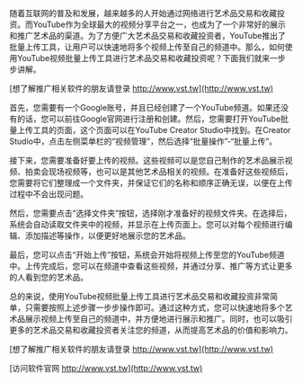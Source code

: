 随着互联网的普及和发展，越来越多的人开始通过网络进行艺术品交易和收藏投资。而YouTube作为全球最大的视频分享平台之一，也成为了一个非常好的展示和推广艺术品的渠道。为了方便广大艺术品交易和收藏投资者，YouTube推出了批量上传工具，让用户可以快速地将多个视频上传至自己的频道中。那么，如何使用YouTube视频批量上传工具进行艺术品交易和收藏投资呢？下面我们就来一步步讲解。

[想了解推广相关软件的朋友请登录 http://www.vst.tw](http://www.vst.tw)

首先，您需要有一个Google账号，并且已经创建了一个YouTube频道。如果还没有的话，您可以前往Google官网进行注册和创建。然后，您需要打开YouTube批量上传工具的页面，这个页面可以在YouTube Creator Studio中找到。在Creator Studio中，点击左侧菜单栏的“视频管理”，然后选择“批量操作”-“批量上传”。

接下来，您需要准备好要上传的视频。这些视频可以是您自己制作的艺术品展示视频、拍卖会现场视频等，也可以是其他艺术品相关的视频。在准备好这些视频后，您需要将它们整理成一个文件夹，并保证它们的名称和顺序正确无误，以便在上传过程中不会出现问题。

然后，您需要点击“选择文件夹”按钮，选择刚才准备好的视频文件夹。在选择后，系统会自动读取文件夹中的视频，并显示在上传页面上。您可以对每个视频进行编辑、添加描述等操作，以便更好地展示您的艺术品。

最后，您可以点击“开始上传”按钮，系统会开始将视频上传至您的YouTube频道中。上传完成后，您可以在频道中查看这些视频，并通过分享、推广等方式让更多的人看到您的艺术品。

总的来说，使用YouTube视频批量上传工具进行艺术品交易和收藏投资非常简单，只需要按照上述步骤一步步操作即可。通过这种方式，您可以快速地将多个艺术品展示视频上传至自己的频道中，并方便地进行展示和推广。同时，也可以吸引更多的艺术品交易和收藏投资者关注您的频道，从而提高艺术品的价值和影响力。

[想了解推广相关软件的朋友请登录 http://www.vst.tw](http://www.vst.tw)


[访问软件官网 http://www.vst.tw](http://www.vst.tw)
